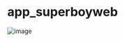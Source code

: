 # app_superboyweb

![image](https://github.com/user-attachments/assets/4c63b578-ed65-4bc5-8b11-88cadbcc2ae9)




